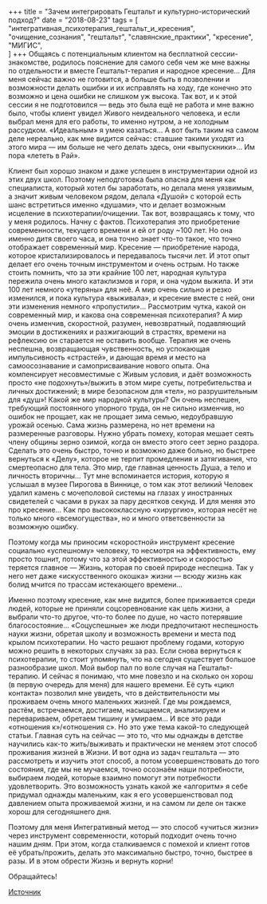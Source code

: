 +++
title = "Зачем интегрировать Гештальт и культурно-исторический подход?"
date = "2018-08-23"
tags = [
    "интегративная_психотерапия_гештальт_и_кресения",
    "очищение_сознания", 
    "гештальт",
    "славянские_практики",
    "кресение", 
    "МИГИС",    
]
+++
Общаясь с потенциальным клиентом на бесплатной сессии-знакомстве, родилось пояснение для самого себя чем же мне важны по отдельности и вместе Гештальт-терапия и народное кресение...
Для меня сейчас важно не готовится, а больше быть в позволении и возможности делать ошибки и их исправлять на ходу, где конечно это возможно и цена ошибки не слишком уж высока. Так вот, и к этой сессии я не подготовился — ведь это была ещё не работа и мне важно было, чтобы клиент увидел Живого неидеального человека, и если выбрал меня для его работы, то именно нутром, а не холодным рассудком. «Идеальным» я умею казаться... А вот быть таким на самом деле нереально, как мне видится сейчас: ставшие такими уходят из этого мира — им больше не чего делать здесь, они «выпускники»... Им пора «лететь в Рай».

<!--more-->

Клиент был хорошо знаком и даже успешен в инструментарии одной из этих двух школ. Поэтому неподготовка была опасна для меня как специалиста, который хотел бы заработать, но делала меня уязвимым, а значит живым человеком рядом, делала «Душой» с которой есть шанс встретиться именно «душами», что и делает возможным исцеление в психотерапии/очищении.
Так вот, возвращаясь к тому, что у меня родилось. Начну с фактов. 
Психотерапия это приобретение современности, текущего времени и ей от роду ~100 лет. Но она именно дитя своего часа, и она точно знает что-то такое, что точно отображает современный мир. 
Кресение — приобретение народа, которое кристализировалось и передавалось тысячи лет. И этот опыт делает его очень точным инструментом и очень острым. Но также стоить помнить, что за эти крайние 100 лет, народная культура пережила очень много катаклизмов и горя, и она чудом выжила. И эти 100 лет немного «утеряны» для неё. А мир очень сильно и резко изменился, и пока культура «выживала», и кресение вместе с ней, они эти изменения немного «пропустили»...
Рассмотрим чутка, какой он современный мир, и какова она современная психотерапия? А мир очень изменчив, скоростной, разумен, невозвратный, подавляющий эмоции в достижениях и разжигающий в страстях, времени на рефлексию он старается не оставить вообще. Терапия же очень неспешна, возвращающая чувственность, но успокающая импульсивность «страстей», и дающая время и место на самоосознавание и самоприсваивание нового опыта. Она компенсирует несовместимые с Живым условия, и даёт возможность просто «не подохнуть»/выжить в этом мире суеты, потребительства и личных достижений; в мире безопасном для «тел», но разрушительным для «душ»!
Какой же мир народной культуры? Он очень неспешен, требующий постоянного упорного труда, он не сильно изменчив, но ошибок не прощает, как не прощает зима семью, недоубравшую урожай осенью. Сама жизнь размерена, но нет времени на размеренные разговоры. Нужно убрать помеху, которая мешает сеять члену общины зерно озимой, когда он вместо этого сеет зерно раздора. Сделать это очень быстро, точно и возможно даже больно, но быстрее вернуться к «Делу», которое не терпит промедления и затягивания, что смертеопасно для тела. Это мир, где главная ценность Душа, а тело и личность вторичны... Тут мне вспоминается история, которую я услышал в музее Пирогова в Виннице, о том как этот великий Человек удалил камень с мочеполовой системы на глазах у иностранных свидетелей с часами в руках за пару десятков секунд. И для меняя это про кресение... Как про высококлассную «хирургию», которая несёт не только много «всемогущества», но и много ответсвенности за возможную ошибку.

Поэтому когда мы приносим «скоростной» инструмент кресение социально «успешному» человеку, то несмотря на эффективность, ему просто тошнит, потому что за этой эффективностью и скоростью теряется главное — Жизнь, которая по своей природе неспешна. Так у него нет даже «искусственного окошка» жизни — всюду жизнь как болид мчится по трассам истекающего времени...

Именно поэтому кресение, как мне видится, более приживается среди людей, которые не приняли соцсоревнование как цель жизни, а выбрали что-то другое, что-то более по душе, но часто потерявшие благосостояние... 
«Соцуспешные» же люди предпочитают неспешность науки жизни, обретая школу и возможность времени и места под крылом психотерапии. Но часто решают проблему годами, которую можно решить в некоторых случаях за раз.
Если снова вернуться к психотерапии, то стоит упомянуть, что на сегодня существует большое разнообразие школ. Мой выбор пал по воле случая на Гештальт-терапию. И сейчас я понимаю, что мне повезло и на сколько он хорош (в первую очередь для меня) для нашего времени. Её суть «цикл контакта» позволил мне увидеть, что в действительности мы проживаем очень много маленьких жизней. Где мы рождаемся, растём, встречаемся, достигаем, насыщаемся, анализируем и перевариваем, обретаем тишину и умираем... И все это ради «отношения к»/«отношения с». Но это уже тема какой-то следующей статьи. Главная суть на сейчас — это то, что мы однажды в детстве научились как-то жить/выживать и практически не меняем этот способ проживания жизней в Жизни. И вот одна из задач гештальта — это рассмотреть и изучить этот способ, а потом усовершенствовать до того состояния, где мы не мучаемся, точно осознаём наши потребности, выбираем людей, которые взаимно помогут эти потребности удовлетворить. Это возможность узнать какой же «алгоритм» я себе придумал однажды маленьким, как я его усовершенствовал под давлением опыта проживаемой жизни, и на самом ли деле он также хорош для сегодняшнего дня.

Поэтому для меня Интегративный метод — это способ «учиться жизни» через инструмент современности, который подходит очень точно нашим дням. При этом, когда сталкиваемся с помехой и клиент готов её убрать/прожить, делать это максимально быстро, точно, быстрее в разы. И в этом обрести Жизнь и вернуть корни!

Обращайтесь!

[Источник](https://www.facebook.com/andriiy.lazarenko/posts/1287855071350122?__tn__=K-R)